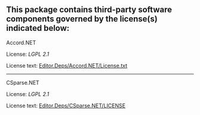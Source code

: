 This package contains third-party software components governed by the license(s) indicated below:
---------

Accord.NET

License: *LGPL 2.1*

License text: [Editor.Deps/Accord.NET/License.txt](Editor.Deps/Accord.NET/License.txt)

---------

CSparse.NET

License: *LGPL 2.1*

License text: [Editor.Deps/CSparse.NET/LICENSE](Editor.Deps/CSparse.NET/LICENSE)
